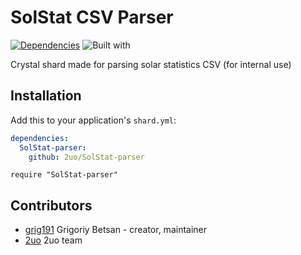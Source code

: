 # SolStat CSV Parser
[![Dependencies](https://img.shields.io/badge/dependencies-shards-brightgreen.svg)](https://github.com/2uo/SolStat-parser/blob/master/shard.yml)
![Built with](https://img.shields.io/badge/built%20with-crystal-black.svg)

Crystal shard made for parsing solar statistics CSV
(for internal use)

## Installation

Add this to your application's `shard.yml`:

```yaml
dependencies:
  SolStat-parser:
    github: 2uo/SolStat-parser
```

```crystal
require "SolStat-parser"
```


## Contributors

- [grig191](https://github.com/grig191) Grigoriy Betsan - creator, maintainer
- [2uo](https://github.com/2uo) 2uo team

